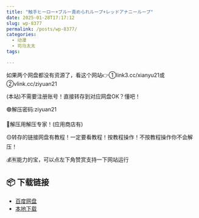 ```yaml
---
title: "触手ヒーロー+ブルー責められループ+レッドアナニーループ"
date: 2025-01-28T17:17:12
slug: wp-8377
permalink: /posts/wp-8377/
categories:
  - 动漫
  - 司马太太
tags:

---
```


如果两个网盘都没有资源了，看这个网站👉①link3.cc/xianyu21或②vlink.cc/ziyuan21

(本站)不需要注册账号！直接转存到对应网盘OK？懂吧！

🟢解压密码:ziyuan21

🔵解压用解压专家！(应用商店有)

🟡转存的链接网盘有教程！一定要看教程！按教程操作！不按教程操作你不会解压！

💰🈶能力的宝，可以点左下角赞赏支持一下网站运行

## 📦 下载链接
- [百度网盘](https://blziyuan21.com/pay-download/8377?key=32fc5a7ade&down_id=0)
- [本地下载](https://blziyuan21.com/pay-download/8377?key=32fc5a7ade&down_id=1)

